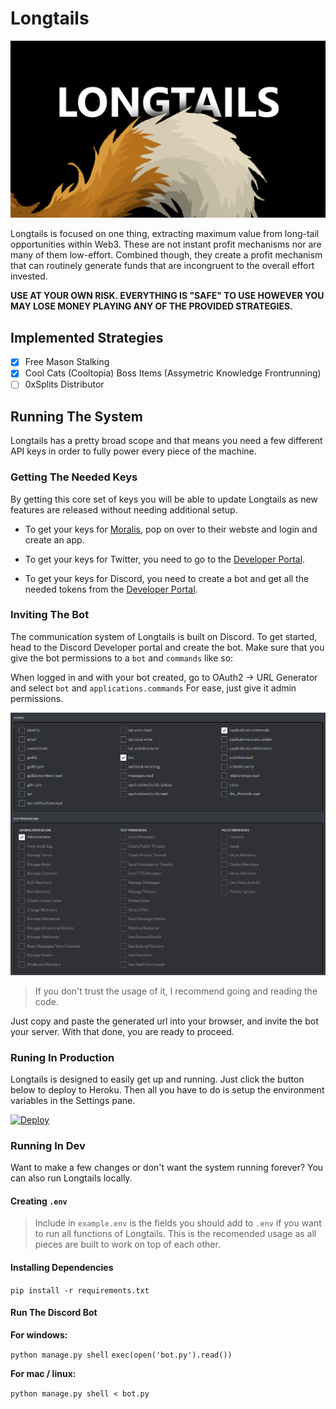 # Longtails

![Longtails](/static/images/longtails.png)

Longtails is focused on one thing, extracting maximum value from long-tail opportunities within Web3. These are not instant profit mechanisms nor are many of them low-effort. Combined though, they create a profit mechanism that can routinely generate funds that are incongruent to the overall effort invested.

**USE AT YOUR OWN RISK. EVERYTHING IS "SAFE" TO USE HOWEVER YOU MAY LOSE MONEY PLAYING ANY OF THE PROVIDED STRATEGIES.**

## Implemented Strategies
  
- [x] Free Mason Stalking
- [x] Cool Cats (Cooltopia) Boss Items (Assymetric Knowledge Frontrunning)
- [ ] 0xSplits Distributor

## Running The System

Longtails has a pretty broad scope and that means you need a few different API keys in order to fully power every piece of the machine.

### Getting The Needed Keys

By getting this core set of keys you will be able to update Longtails as new features are released without needing additional setup.

* To get your keys for [Moralis](https://moralis.io/), pop on over to their webste and login and create an app. 

* To get your keys for Twitter, you need to go to the [Developer Portal](https://developer.twitter.com/en).

* To get your keys for Discord, you need to create a bot and get all the needed tokens from the [Developer Portal](https://discord.com/developers/docs/intro).


### Inviting The Bot

The communication system of Longtails is built on Discord. To get started, head to the Discord Developer portal and create the bot. Make sure that you give the bot permissions to a `bot` and `commands` like so:

When logged in and with your bot created, go to OAuth2 -> URL Generator and select `bot` and `applications.commands` For ease, just give it admin permissions. 

![Creating the url for your Discord bot](static/images/bot-setup.png)

> If you don't trust the usage of it, I recommend going and reading the code.

Just copy and paste the generated url into your browser, and invite the bot your server. With that done, you are ready to proceed.

### Runing In Production

Longtails is designed to easily get up and running. Just click the button below to deploy to Heroku. Then all you have to do is setup the environment variables in the Settings pane.

[![Deploy](https://www.herokucdn.com/deploy/button.svg)](https://heroku.com/deploy?template=https://github.com/nftchance/longtails)

### Running In Dev

Want to make a few changes or don't want the system running forever? You can also run Longtails locally.

#### Creating `.env`

> Include in `example.env` is the fields you should add to `.env` if you want to run all functions of Longtails. This is the recomended usage as all pieces are built to work on top of each other.

#### Installing Dependencies

`pip install -r requirements.txt`

#### Run The Discord Bot

**For windows:**

`python manage.py shell`
`exec(open('bot.py').read())`

**For mac / linux:**

`python manage.py shell < bot.py`